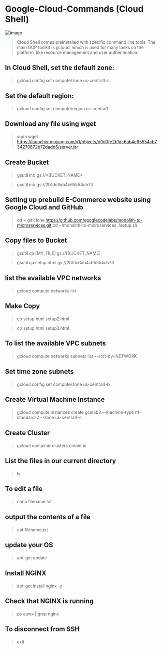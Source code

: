 # Google-Cloud-Commands (Cloud Shell)
![image](https://github.com/sanket9006/Google-Cloud-Commands/blob/master/google-cloud.png)
> Cloud Shell comes preinstalled with specific command line tools. The main GCP toolkit is gcloud, which is used for many tasks on the platform, like resource management and user authentication.


## <p>In Cloud Shell, set the default zone:</p>

>gcloud config set compute/zone us-central1-a

## <p>Set the default region:</p>

>gcloud config set compute/region us-central1

## <p> Download any file using wget
> sudo wget https://launcher.mojang.com/v1/objects/d0d0fe2b1dc6ab4c65554cb734270872b72dadd6/server.jar




## <p> Create Bucket </p>
> gsutil mb gs://<BUCKET_NAME>

> gsutil mb gs://2b1dc6ab4c65554cb73



## <p> Setting up prebuild E-Commerce website using Google Cloud and GitHub </p>

> cd ~
> git clone https://github.com/googlecodelabs/monolith-to-microservices.git
> cd ~/monolith-to-microservices
> ./setup.sh





## <p> Copy files to Bucket  </p>
> gsutil cp [MY_FILE] gs://[BUCKET_NAME]

> gsutil cp setup.html gs://2b1dc6ab4c65554cb73





## <p> list the available VPC networks</p>
> gcloud compute networks list




## <p> Make Copy</p>
> cp setup.html setup2.html

> cp setup.html setup3.html




## <p> To list the available VPC subnets</p>
> gcloud compute networks subnets list --sort-by=NETWORK


## <p> Set time zone subnets</p>
> gcloud config set compute/zone us-central1-b


## <p> Create Virtual Machine Instance</p>
> gcloud compute instances create gcelab2 --machine-type n1-standard-2 --zone us-central1-c


## <p> Create Cluster</p>
> gcloud container clusters create io

## <p> List the files in our current directory</p>
> ls




## <p> To edit a file</p>
> nano filename.txt

## <p> output the contents of a file</p>
> cat filename.txt

## <p> update your OS</p>
> apt-get update

## <p> Install NGINX</p>
> apt-get install nginx -y

## <p> Check that NGINX is running</p>
> ps auwx | grep nginx

## <p> To disconnect from SSH</p>
> exit

